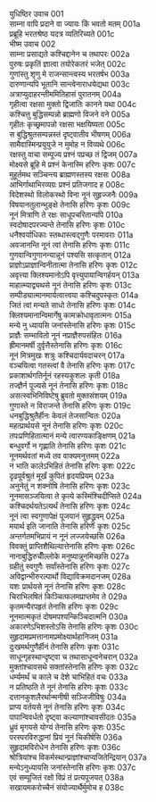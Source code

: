 युधिष्ठिर उवाच	001  
साम्ना वापि प्रदाने वा ज्यायः किं भवतो मतम्	001a  
प्रब्रूहि भरतश्रेष्ठ यदत्र व्यतिरिच्यते	001c  
भीष्म उवाच	002  
साम्ना प्रसाद्यते कश्चिद्दानेन च तथापरः	002a  
पुरुषः प्रकृतिं ज्ञात्वा तयोरेकतरं भजेत्	002c  
गुणांस्तु शृणु मे राजन्सान्त्वस्य भरतर्षभ	003a  
दारुणान्यपि भूतानि सान्त्वेनाराधयेद्यथा	003c  
अत्राप्युदाहरन्तीममितिहासं पुरातनम्	004a  
गृहीत्वा रक्षसा मुक्तो द्विजातिः कानने यथा	004c  
कश्चित्तु बुद्धिसम्पन्नो ब्राह्मणो विजने वने	005a  
गृहीतः कृच्छ्रमापन्नो रक्षसा भक्षयिष्यता	005c  
स बुद्धिश्रुतसम्पन्नस्तं दृष्ट्वातीव भीषणम्	006a  
सामैवास्मिन्प्रयुयुजे न मुमोह न विव्यथे	006c  
रक्षस्तु वाचा सम्पूज्य प्रश्नं पप्रच्छ तं द्विजम्	007a  
मोक्ष्यसे ब्रूहि मे प्रश्नं केनास्मि हरिणः कृशः	007c  
मुहूर्तमथ सञ्चिन्त्य ब्राह्मणस्तस्य रक्षसः	008a  
आभिर्गाथाभिरव्यग्रः प्रश्नं प्रतिजगाद ह	008c  
विदेशस्थो विलोकस्थो विना नूनं सुहृज्जनैः	009a  
विषयानतुलान्भुङ्क्षे तेनासि हरिणः कृशः	009c  
नूनं मित्राणि ते रक्षः साधूपचरितान्यपि	010a  
स्वदोषादपरज्यन्ते तेनासि हरिणः कृशः	010c  
धनैश्वर्याधिकाः स्तब्धास्त्वद्गुणैः परमावराः	011a  
अवजानन्ति नूनं त्वां तेनासि हरिणः कृशः	011c  
गुणवान्विगुणानन्यान्नूनं पश्यसि सत्कृतान्	012a  
प्राज्ञोऽप्राज्ञान्विनीतात्मा तेनासि हरिणः कृशः	012c  
अवृत्त्या क्लिश्यमानोऽपि वृत्त्युपायान्विगर्हयन्	013a  
माहात्म्याद्व्यथसे नूनं तेनासि हरिणः कृशः	013c  
सम्पीड्यात्मानमार्यत्वात्त्वया कश्चिदुपस्कृतः	014a  
जितं त्वां मन्यते साधो तेनासि हरिणः कृशः	014c  
क्लिश्यमानान्विमार्गेषु कामक्रोधावृतात्मनः	015a  
मन्ये नु ध्यायसि जनांस्तेनासि हरिणः कृशः	015c  
प्राज्ञैः सम्भावितो नूनं नप्राज्ञैरुपसंहितः	016a  
ह्रीमानमर्षी दुर्वृत्तैस्तेनासि हरिणः कृशः	016c  
नूनं मित्रमुखः शत्रुः कश्चिदार्यवदाचरन्	017a  
वञ्चयित्वा गतस्त्वां वै तेनासि हरिणः कृशः	017c  
प्रकाशार्थगतिर्नूनं रहस्यकुशलः कृती	018a  
तज्ज्ञैर्न पूज्यसे नूनं तेनासि हरिणः कृशः	018c  
असत्स्वभिनिविष्टेषु ब्रुवतो मुक्तसंशयम्	019a  
गुणास्ते न विराजन्ते तेनासि हरिणः कृशः	019c  
धनबुद्धिश्रुतैर्हीनः केवलं तेजसान्वितः	020a  
महत्प्रार्थयसे नूनं तेनासि हरिणः कृशः	020c  
तपःप्रणिहितात्मानं मन्ये त्वारण्यकाङ्क्षिणम्	021a  
बन्धुवर्गो न गृह्णाति तेनासि हरिणः कृशः	021c  
नूनमर्थवतां मध्ये तव वाक्यमनुत्तमम्	022a  
न भाति कालेऽभिहितं तेनासि हरिणः कृशः	022c  
दृढपूर्वश्रुतं मूर्खं कुपितं हृदयप्रियम्	023a  
अनुनेतुं न शक्नोषि तेनासि हरिणः कृशः	023c  
नूनमासञ्जयित्वा ते कृत्ये कस्मिंश्चिदीप्सिते	024a  
कश्चिदर्थयतेऽत्यर्थं तेनासि हरिणः कृशः	024c  
नूनं त्वा स्वगुणापेक्षं पूजयानं सुहृद्ध्रुवम्	025a  
मयार्थ इति जानाति तेनासि हरिणः कृशः	025c  
अन्तर्गतमभिप्रायं न नूनं लज्जयेच्छसि	026a  
विवक्तुं प्राप्तिशैथिल्यात्तेनासि हरिणः कृशः	026c  
नानाबुद्धिरुचीँल्लोके मनुष्यान्नूनमिच्छसि	027a  
ग्रहीतुं स्वगुणैः सर्वांस्तेनासि हरिणः कृशः	027c  
अविद्वान्भीरुरल्पार्थो विद्याविक्रमदानजम्	028a  
यशः प्रार्थयसे नूनं तेनासि हरिणः कृशः	028c  
चिराभिलषितं किञ्चित्फलमप्राप्तमेव ते	029a  
कृतमन्यैरपहृतं तेनासि हरिणः कृशः	029c  
नूनमात्मकृतं दोषमपश्यन्किञ्चिदात्मनि	030a  
अकारणेऽभिशस्तोऽसि तेनासि हरिणः कृशः	030c  
सुहृदामप्रमत्तानामप्रमोक्ष्यार्थहानिजम्	031a  
दुःखमर्थगुणैर्हीनं तेनासि हरिणः कृशः	031c  
साधून्गृहस्थान्दृष्ट्वा च तथासाधून्वनेचरान्	032a  
मुक्तांश्चावसथे सक्तांस्तेनासि हरिणः कृशः	032c  
धर्म्यमर्थं च काले च देशे चाभिहितं वचः	033a  
न प्रतिष्ठति ते नूनं तेनासि हरिणः कृशः	033c  
दत्तानकुशलैरर्थान्मनीषी सञ्जिजीविषुः	034a  
प्राप्य वर्तयसे नूनं तेनासि हरिणः कृशः	034c  
पापान्विवर्धतो दृष्ट्वा कल्याणांश्चावसीदतः	035a  
ध्रुवं मृगयसे योग्यं तेनासि हरिणः कृशः	035c  
परस्परविरुद्धानां प्रियं नूनं चिकीर्षसि	036a  
सुहृदामविरोधेन तेनासि हरिणः कृशः	036c  
श्रोत्रियांश्च विकर्मस्थान्प्राज्ञांश्चाप्यजितेन्द्रियान्	037a  
मन्येऽनुध्यायसि जनांस्तेनासि हरिणः कृशः	037c  
एवं सम्पूजितं रक्षो विप्रं तं प्रत्यपूजयत्	038a  
सखायमकरोच्चैनं संयोज्यार्थैर्मुमोच ह	038c  
